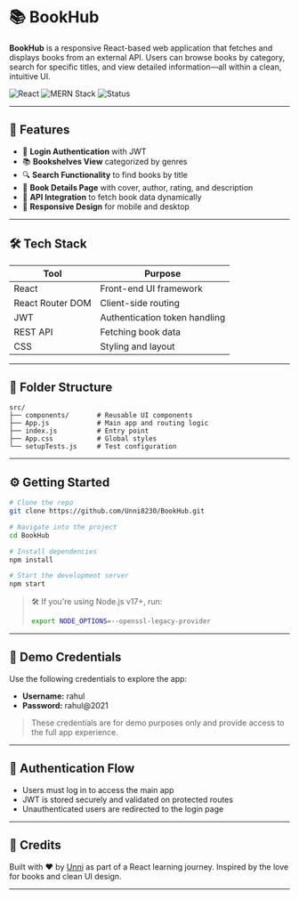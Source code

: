 # 📚 BookHub

**BookHub** is a responsive React-based web application that fetches and displays books from an external API. Users can browse books by category, search for specific titles, and view detailed information—all within a clean, intuitive UI.

![React](https://img.shields.io/badge/React-18-blue?logo=react)
![MERN Stack](https://img.shields.io/badge/MERN-Full%20Stack-blueviolet?logo=mongodb)
![Status](https://img.shields.io/badge/status-Active-brightgreen)

---

## 🚀 Features

- 🔐 **Login Authentication** with JWT
- 📚 **Bookshelves View** categorized by genres
- 🔍 **Search Functionality** to find books by title
- 📄 **Book Details Page** with cover, author, rating, and description
- 🔄 **API Integration** to fetch book data dynamically
- 💅 **Responsive Design** for mobile and desktop

---

## 🛠️ Tech Stack

| Tool             | Purpose                            |
|------------------|------------------------------------|
| React            | Front-end UI framework             |
| React Router DOM | Client-side routing                |
| JWT              | Authentication token handling      |
| REST API         | Fetching book data                 |
| CSS              | Styling and layout                 |

---

## 📂 Folder Structure

```
src/
├── components/       # Reusable UI components
├── App.js            # Main app and routing logic
├── index.js          # Entry point
├── App.css           # Global styles
└── setupTests.js     # Test configuration
```

---

## ⚙️ Getting Started

```bash
# Clone the repo
git clone https://github.com/Unni8230/BookHub.git

# Navigate into the project
cd BookHub

# Install dependencies
npm install

# Start the development server
npm start
```

> 🛠 If you're using Node.js v17+, run:
> ```bash
> export NODE_OPTIONS=--openssl-legacy-provider
> ```

---
## 🔐 Demo Credentials

Use the following credentials to explore the app:

- **Username:** rahul  
- **Password:** rahul@2021

> These credentials are for demo purposes only and provide access to the full app experience.
---

## 🔐 Authentication Flow

- Users must log in to access the main app
- JWT is stored securely and validated on protected routes
- Unauthenticated users are redirected to the login page

---

## 🙌 Credits

Built with ❤️ by [Unni](https://github.com/Unni8230) as part of a React learning journey. Inspired by the love for books and clean UI design.

---
